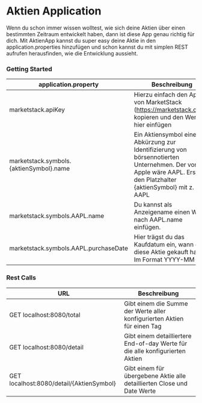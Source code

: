 # Aktien Application

Wenn du schon immer wissen wolltest, wie sich deine Aktien über einen bestimmten Zeitraum entwickelt haben, dann ist diese App genau richtig für dich.
Mit AktienApp kannst du super easy deine Aktie in den application.properties hinzufügen und schon kannst du mit simplen REST aufrufen herausfinden, wie die Entwicklung aussieht.

### Getting Started
| application.property                    | Beschreibung                                                                                                                                                        |
|-----------------------------------------|---------------------------------------------------------------------------------------------------------------------------------------------------------------------|
| marketstack.apiKey                      | Hierzu einfach den ApiKey von MarketStack (https://marketstack.com/) kopieren und den Wert hier einfügen                                                            |
| marketstack.symbols.{aktienSymbol}.name | Ein Aktiensymbol eine Abkürzung zur Identifizierung von börsennotierten Unternehmen. Der von Apple wäre AAPL. Ersetze den Platzhalter {aktienSymbol} mit z. B. AAPL |
| marketstack.symbols.AAPL.name           | Du kannst als Anzeigename einen Wert nach AAPL.name einfügen.                                                                                                       |
| marketstack.symbols.AAPL.purchaseDate   | Hier trägst du das Kaufdatum ein, wann du diese Aktie gekauft hast. Im Format YYYY-MM-DD                                                                            |

### Rest Calls

| URL                                      | Beschreibung                                                                   |
|------------------------------------------|--------------------------------------------------------------------------------|
| GET localhost:8080/total                 | Gibt einem die Summe der Werte aller konfigurierten Aktien für einen Tag       |
| GET localhost:8080/detail                | Gibt einem detailliertere End-of-day Werte für die alle konfigurierten Aktien  |
| GET localhost:8080/detail/{AktienSymbol} | Gibt einem für übergebene Aktie alle detaillierten Close und Date Werte        |
